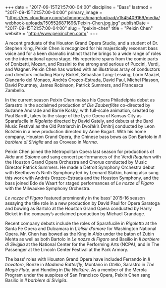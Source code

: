 +++
date = "2017-09-15T21:57:00-04:00"
discipline = "Bass"
lastmod = "2017-09-15T21:57:00-04:00"
primary_image = "https://res.cloudinary.com/schmopera/image/upload/v1545409169/media/webhook-uploads/1505526871696/Peixin-Chen.jpg.jpg"
publishDate = "2017-09-15T21:57:00-04:00"
slug = "peixin-chen"
title = "Peixin Chen"
website = "http://www.peixinchen.com/"
+++

A recent graduate of the Houston Grand Opera Studio, and a student of Dr. Stephen King, Peixin Chen is recognized for his majestically resonant bass voice and for a keen dramatic instinct that he brings to a wide range of roles on the international opera stage.  His repertoire spans from the comic parts of Donizetti, Mozart, and Rossini to the strong and serious of Puccini, Verdi, and Wagner.  Peixin Chen has worked with an illustrious array of conductors and directors including Harry Bicket, Sebastian Lang-Lessing, Lorin Maazel, Giancarlo del Monaco, Andrés Orozco-Estrada, David Paul, Michel Plasson, David Pountney, James Robinson, Patrick Summers, and Francesca Zambello.

In the current season Peixin Chen makes his Opera Philadelphia debut as Sarastro in the acclaimed production of *Die Zauberflöte* co-directed by Suzanne Andrade and Barrie Kosky, with full-scale animation, created by Paul Barritt, takes to the stage of the Lyric Opera of Kansas City as Sparafucile in *Rigoletto* directed by David Gately, and debuts at the Bard Music Festival as the Old Patriarch in Dvořák’s Dmitrij conducted by Leon Botstein in a new production directed by Anne Bogart.  With his home company, Houston Grand Opera, the Chinese bass bows as Don Bartolo in *Il barbiere di Siviglia* and as Oroveso in *Norma*.

Peixin Chen joined the Metropolitan Opera last season for productions of *Aida* and *Salome* and sang concert performances of the Verdi *Requiem* with the Houston Grand Opera Orchestra and Chorus conducted by Music Director Patrick Summers.  He made a Detroit Symphony Orchestra debut with Beethoven’s Ninth Symphony led by Leonard Slatkin, having also sung this work with Andrés Orozco-Estrada and the Houston Symphony, and the bass joined Edo de Waart for staged performances of *Le nozze di Figaro* with the Milwaukee Symphony Orchestra.

*Le nozze di Figaro* featured prominently in the bass’ 2015-16 season assaying the title role in a new production by David Paul for Opera Saratoga and bowing as Bartolo at the Houston Grand Opera conducted by Harry Bicket in the company’s acclaimed production by Michael Grandage.

Recent company debuts include the roles of Sparafucile in *Rigoletto* at the Santa Fe Opera and Dulcamara in *L’elisir d’amore* for Washington National Opera.  Mr. Chen has bowed as the King in *Aida* under the baton of Zubin Mehta as well as both Bartolo in *Le nozze di Figaro* and Basilio in *Il barbiere di Siviglia* at the National Center for the Performing Arts (NCPA), and in The Passenger at the Lincoln Center Festival at the Park Armory. 

The bass’ roles with Houston Grand Opera have included Ferrando in *Il trovatore*, Bonze in *Madama Butterfly*, Montano in *Otello*, Sarastro in *The Magic Flute*, and Hunding in *Die Walküre*.  As a member of the Merola Program under the auspices of San Francisco Opera, Peixin Chen sang Basilio in *Il barbiere di Siviglia*.
